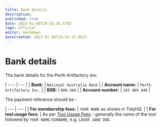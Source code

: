 ```yaml
---
title: Bank details
description: 
published: true
date: 2023-01-08T19:55:18.578Z
tags: official
editor: markdown
dateCreated: 2023-01-08T19:55:13.483Z
---
```


# Bank details

The bank details for the Perth Artifactory are:

| ---: | --- |
| **Bank:** | `National Australia Bank` |
| **Account name:** | `Perth Artifactory Inc.` |
| **BSB:** | `086-366` |
| **Account number:** | `165 469 448` |

The payment reference should be -

| --- | --- |
| **For membership fees:** | `YOUR NAME` as shown in TidyHQ. |
| **For tool usage fees:** | As per [Tool Usage Fees](/docs/policies/fees) - generally the name of the tool followed by `YOUR NAME/SURNAME`; e.g. `LASER JANE DOE`.